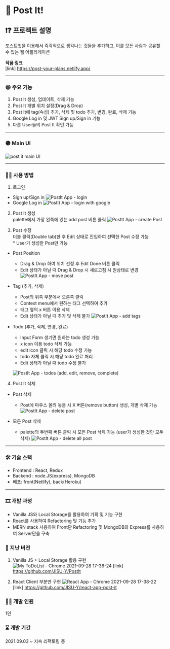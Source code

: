 # 📑 Post It!

## ❗❓ 프로젝트 설명
포스트잇을 이용해서 즉각적으로 생각나는 것들을 추가하고,
이를 모든 사람과 공유할 수 있는 웹 어플리케이션

**작품 링크**
<br> [link] https://post-your-plans.netlify.app/

---

### 😄 주요 기능

1. Post It 생성, 업데이트, 삭제 기능
2. Post It 개별 위치 설정(Drag & Drop)
3. Post It에 tag(속성) 추가, 삭제 및 todo 추가, 변경, 완료, 삭제 기능
4. Google Log in 및 JWT Sign up/Sign in 기능
5. 다른 User들의 Post It 확인 가능

---
<!-- Line -->

### 🟣 Main UI
![post it main UI](https://user-images.githubusercontent.com/80020227/146124551-76118fbf-c20d-4e0b-89de-36e5bc094bac.JPG)

---

### 👨‍🏫 사용 방법

1. 로그인
 - Sign up/Sign in
![PostIt App - login](https://user-images.githubusercontent.com/80020227/146125367-d4ea4512-55df-444f-9e9f-3177c1d03005.gif)
 - Google Log in
![PostIt App - login with google](https://user-images.githubusercontent.com/80020227/146125386-88cc3dc5-55e0-4bf3-97ec-7910ca7146fa.gif)

2. Post It 생성 
<br>palette에서 가장 왼쪽에 있는 add post 버튼 클릭
![PostIt App - create Post](https://user-images.githubusercontent.com/80020227/146128301-209cc56f-27c5-41e8-a5ed-f557d3e34f1c.gif)

3. Post 수정
 <br>더블 클릭(Double tab)한 후 Edit 상태로 진입하여 선택한 Post 수정 가능
 <br>\* User가 생성한 Post만 가능<br>
  - Post Position
    - Drag & Drop 하여 위치 선정 후 Edit Done 버튼 클릭
    - Edit 상태가 아닐 때 Drag & Drop 시 새로고침 시 원상태로 변경
  ![PostIt App - move post](https://user-images.githubusercontent.com/80020227/146128403-195dbb16-e27e-498f-81f2-be5158421567.gif)
  
  - Tag (추가, 삭제)
    - Post의 위쪽 부분에서 오른쪽 클릭
    - Context menu에서 원하는 태그 선택하여 추가
    - 태그 옆의 x 버튼 이용 삭제
    - Edit 상태가 아닐 때 추가 및 삭제 불가
    ![PostIt App - add tags](https://user-images.githubusercontent.com/80020227/146128424-b8ba1a27-1760-484d-9c50-bc7dd0051a88.gif)

  - Todo (추가, 삭제, 변경, 완료)
    - Input Form 생기면 원하는 todo 생성 가능
    - x icon 이용 todo 삭제 가능
    - edit icon 클릭 시 해당 todo 수정 가능
    - todo 자체 클릭 시 해당 todo 완료 처리
    - Edit 상태가 아닐 때 todo 수정 불가
    
    ![PostIt App - todos (add, edit, remove, complete)](https://user-images.githubusercontent.com/80020227/146128456-88abbac3-77b8-4929-b66c-9e24e79d8fcf.gif)

4. Post It 삭제 
  - Post 삭제
    - Post에 마우스 올려 놓을 시 X 버튼(remove button) 생성, 개별 삭제 가능
    ![PostIt App - delete post](https://user-images.githubusercontent.com/80020227/146128485-29fea2ee-d691-423b-9066-7fc34898a2a6.gif)

  - 모든 Post 삭제
    - palette의 두번째 버튼 클릭 시 모든 Post 삭제 가능 (user가 생성한 것만 모두 삭제)
    ![PostIt App - delete all post](https://user-images.githubusercontent.com/80020227/146128493-22f465ea-86ad-495b-ae75-3cd8cbf833c5.gif)

---

### 🛠 기술 스택

- Frontend : React, Redux
- Backend : node.JS(express), MongoDB
- 배포: front(Netlify), back(Heroku)

---

### 🎞 개발 과정
 - Vanilla JS와 Local Storage를 활용하여 기획 및 기능 구현
 - React를 사용하여 Refactoring 및 기능 추가
 - MERN stack 사용하여 Front단 Refactoring 및 MongoDB와 Express를 사용하여 Server단을 구축

### 📜 지난 버전
 1. Vanilla JS + Local Storage 활용 구현
  ![My ToDoList - Chrome 2021-09-28 17-36-24](https://user-images.githubusercontent.com/80020227/135054537-9be21371-8df5-4465-91cb-a823323ad110.gif)
  [link] https://github.com/JISU-Y/PostIt

 2. React Client 부분만 구현
  ![React App - Chrome 2021-09-28 17-38-22](https://user-images.githubusercontent.com/80020227/135054556-8112ed5e-321c-4159-9c2e-86645c9630cf.gif)
  [link] https://github.com/JISU-Y/react-app-post-it

### 👨‍💻 개발 인원
1인

### ⌛ 개발 기간
2021.09.03 ~ 지속 리팩토링 중

